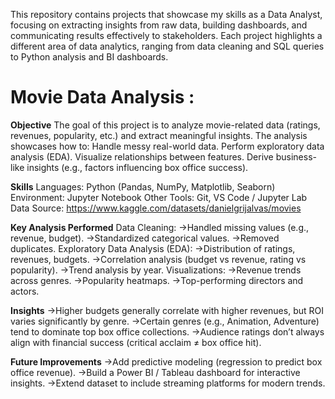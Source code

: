 This repository contains projects that showcase my skills as a Data Analyst, focusing on extracting insights from raw data, building dashboards, and communicating results effectively to stakeholders. Each project highlights a different area of data analytics, ranging from data cleaning and SQL queries to Python analysis and BI dashboards.

# Movie Data Analysis : 
**Objective**
The goal of this project is to analyze movie-related data (ratings, revenues, popularity, etc.) and extract meaningful insights. The analysis showcases how to:
Handle messy real-world data.
Perform exploratory data analysis (EDA).
Visualize relationships between features.
Derive business-like insights (e.g., factors influencing box office success).

**Skills**
Languages: Python (Pandas, NumPy, Matplotlib, Seaborn)
Environment: Jupyter Notebook
Other Tools: Git, VS Code / Jupyter Lab
Data Source: https://www.kaggle.com/datasets/danielgrijalvas/movies

**Key Analysis Performed**
Data Cleaning:
->Handled missing values (e.g., revenue, budget).
->Standardized categorical values.
->Removed duplicates.
Exploratory Data Analysis (EDA):
->Distribution of ratings, revenues, budgets.
->Correlation analysis (budget vs revenue, rating vs popularity).
->Trend analysis by year.
Visualizations:
->Revenue trends across genres.
->Popularity heatmaps.
->Top-performing directors and actors.

**Insights**
->Higher budgets generally correlate with higher revenues, but ROI varies significantly by genre.
->Certain genres (e.g., Animation, Adventure) tend to dominate top box office collections.
->Audience ratings don’t always align with financial success (critical acclaim ≠ box office hit).

**Future Improvements**
->Add predictive modeling (regression to predict box office revenue).
->Build a Power BI / Tableau dashboard for interactive insights.
->Extend dataset to include streaming platforms for modern trends.
